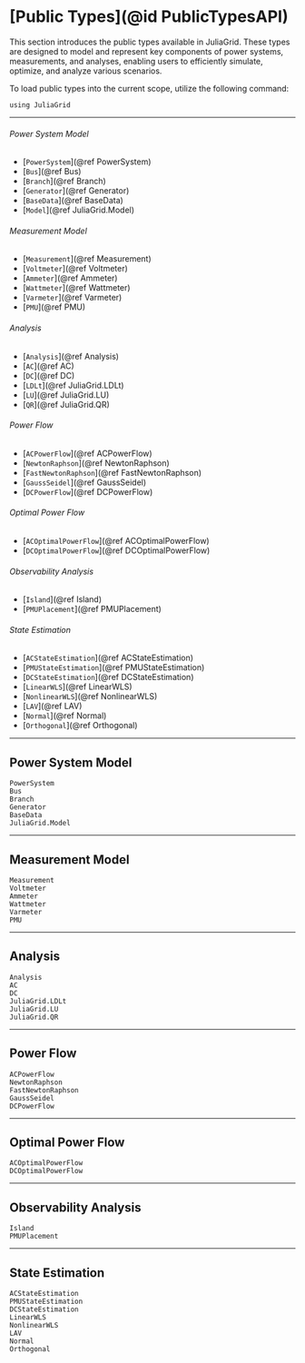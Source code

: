 # [Public Types](@id PublicTypesAPI)
This section introduces the public types available in JuliaGrid. These types are designed to model and represent key components of power systems, measurements, and analyses, enabling users to efficiently simulate, optimize, and analyze various scenarios.

To load public types into the current scope, utilize the following command:
```@example LoadApi
using JuliaGrid
```

---

###### Power System Model
* [`PowerSystem`](@ref PowerSystem)
* [`Bus`](@ref Bus)
* [`Branch`](@ref Branch)
* [`Generator`](@ref Generator)
* [`BaseData`](@ref BaseData)
* [`Model`](@ref JuliaGrid.Model)

###### Measurement Model
* [`Measurement`](@ref Measurement)
* [`Voltmeter`](@ref Voltmeter)
* [`Ammeter`](@ref Ammeter)
* [`Wattmeter`](@ref Wattmeter)
* [`Varmeter`](@ref Varmeter)
* [`PMU`](@ref PMU)

###### Analysis
* [`Analysis`](@ref Analysis)
* [`AC`](@ref AC)
* [`DC`](@ref DC)
* [`LDLt`](@ref JuliaGrid.LDLt)
* [`LU`](@ref JuliaGrid.LU)
* [`QR`](@ref JuliaGrid.QR)

###### Power Flow
* [`ACPowerFlow`](@ref ACPowerFlow)
* [`NewtonRaphson`](@ref NewtonRaphson)
* [`FastNewtonRaphson`](@ref FastNewtonRaphson)
* [`GaussSeidel`](@ref GaussSeidel)
* [`DCPowerFlow`](@ref DCPowerFlow)

###### Optimal Power Flow
* [`ACOptimalPowerFlow`](@ref ACOptimalPowerFlow)
* [`DCOptimalPowerFlow`](@ref DCOptimalPowerFlow)

###### Observability Analysis
* [`Island`](@ref Island)
* [`PMUPlacement`](@ref PMUPlacement)

###### State Estimation
* [`ACStateEstimation`](@ref ACStateEstimation)
* [`PMUStateEstimation`](@ref PMUStateEstimation)
* [`DCStateEstimation`](@ref DCStateEstimation)
* [`LinearWLS`](@ref LinearWLS)
* [`NonlinearWLS`](@ref NonlinearWLS)
* [`LAV`](@ref LAV)
* [`Normal`](@ref Normal)
* [`Orthogonal`](@ref Orthogonal)

---

## Power System Model
```@docs
PowerSystem
Bus
Branch
Generator
BaseData
JuliaGrid.Model
```

---

## Measurement Model
```@docs
Measurement
Voltmeter
Ammeter
Wattmeter
Varmeter
PMU
```

---

## Analysis
```@docs
Analysis
AC
DC
JuliaGrid.LDLt
JuliaGrid.LU
JuliaGrid.QR
```

---

## Power Flow
```@docs
ACPowerFlow
NewtonRaphson
FastNewtonRaphson
GaussSeidel
DCPowerFlow
```

---

## Optimal Power Flow
```@docs
ACOptimalPowerFlow
DCOptimalPowerFlow
```

---

## Observability Analysis
```@docs
Island
PMUPlacement
```

---

## State Estimation
```@docs
ACStateEstimation
PMUStateEstimation
DCStateEstimation
LinearWLS
NonlinearWLS
LAV
Normal
Orthogonal
```